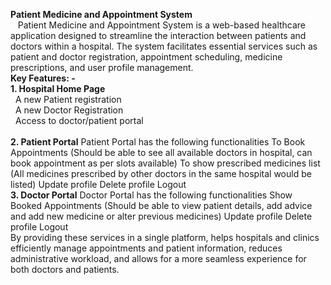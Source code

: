 **Patient Medicine and Appointment System**
<br>
&nbsp;&nbsp;&nbsp;Patient Medicine and Appointment System is a web-based healthcare application designed to streamline the interaction between patients and doctors within a hospital. 
The system facilitates essential services such as patient and doctor registration, appointment scheduling, medicine prescriptions, and user profile management.
<br>
**Key Features: -**
<br>
**1.	Hospital Home Page**<br>
         &nbsp;&nbsp;A new Patient registration<br>
         &nbsp;&nbsp;A new Doctor Registration<br>
         &nbsp;&nbsp;Access to doctor/patient portal<br>
         <br>
**2.	Patient Portal**
Patient Portal has the following functionalities
         To Book Appointments (Should be able to see all available doctors in hospital, can book appointment as per slots available)
         To show prescribed medicines list (All medicines prescribed by other doctors in the same hospital would be listed)
         Update profile
         Delete profile
         Logout
         <br>
**3.	Doctor Portal**
Doctor Portal has the following functionalities
         Show Booked Appointments (Should be able to view patient details, add advice and add new medicine or alter previous medicines)
         Update profile
         Delete profile
         Logout
         <br>
   By providing these services in a single platform, helps hospitals and clinics efficiently manage appointments and patient information, reduces administrative workload, and allows for a more seamless experience for both doctors and patients.
   <br>

